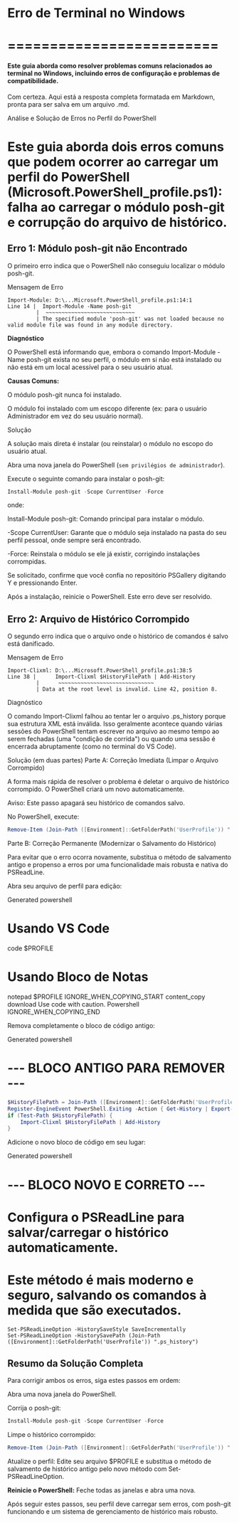 # Erro de Terminal no Windows
# =========================
#### Este guia aborda como resolver problemas comuns relacionados ao terminal no Windows, incluindo erros de configuração e problemas de compatibilidade.

Com certeza. Aqui está a resposta completa formatada em Markdown, pronta para ser salva em um arquivo .md.

Análise e Solução de Erros no Perfil do PowerShell

# Este guia aborda dois erros comuns que podem ocorrer ao carregar um perfil do PowerShell (Microsoft.PowerShell_profile.ps1): falha ao carregar o módulo posh-git e corrupção do arquivo de histórico.

## Erro 1: Módulo posh-git não Encontrado

O primeiro erro indica que o PowerShell não conseguiu localizar o módulo posh-git.

Mensagem de Erro
```code
Import-Module: D:\...Microsoft.PowerShell_profile.ps1:14:1
Line 14 |  Import-Module -Name posh-git
         |  ~~~~~~~~~~~~~~~~~~~~~~~~~~~~
         | The specified module 'posh-git' was not loaded because no valid module file was found in any module directory.
```

**Diagnóstico**

O PowerShell está informando que, embora o comando Import-Module -Name posh-git exista no seu perfil, o módulo em si não está instalado ou não está em um local acessível para o seu usuário atual.

**Causas Comuns:**

O módulo posh-git nunca foi instalado.

O módulo foi instalado com um escopo diferente (ex: para o usuário Administrador em vez do seu usuário normal).

Solução

A solução mais direta é instalar (ou reinstalar) o módulo no escopo do usuário atual.

Abra uma nova janela do PowerShell (`sem privilégios de administrador`).

Execute o seguinte comando para instalar o posh-git:

```powershell
Install-Module posh-git -Scope CurrentUser -Force
```
onde:

Install-Module posh-git: Comando principal para instalar o módulo.

-Scope CurrentUser: Garante que o módulo seja instalado na pasta do seu perfil pessoal, onde sempre será encontrado.

-Force: Reinstala o módulo se ele já existir, corrigindo instalações corrompidas.


Se solicitado, confirme que você confia no repositório PSGallery digitando Y e pressionando Enter.

Após a instalação, reinicie o PowerShell. Este erro deve ser resolvido.

## Erro 2: Arquivo de Histórico Corrompido

O segundo erro indica que o arquivo onde o histórico de comandos é salvo está danificado.

Mensagem de Erro
```code
Import-Clixml: D:\...Microsoft.PowerShell_profile.ps1:38:5
Line 38 |      Import-Clixml $HistoryFilePath | Add-History
         |      ~~~~~~~~~~~~~~~~~~~~~~~~~~~~~~
         | Data at the root level is invalid. Line 42, position 8.
```

Diagnóstico

O comando Import-Clixml falhou ao tentar ler o arquivo .ps_history porque sua estrutura XML está inválida. Isso geralmente acontece quando várias sessões do PowerShell tentam escrever no arquivo ao mesmo tempo ao serem fechadas (uma "condição de corrida") ou quando uma sessão é encerrada abruptamente (como no terminal do VS Code).

Solução (em duas partes)
Parte A: Correção Imediata (Limpar o Arquivo Corrompido)

A forma mais rápida de resolver o problema é deletar o arquivo de histórico corrompido. O PowerShell criará um novo automaticamente.

Aviso: Este passo apagará seu histórico de comandos salvo.

No PowerShell, execute:

```powershell
Remove-Item (Join-Path ([Environment]::GetFolderPath('UserProfile')) ".ps_history") -ErrorAction SilentlyContinue
```

Parte B: Correção Permanente (Modernizar o Salvamento do Histórico)

Para evitar que o erro ocorra novamente, substitua o método de salvamento antigo e propenso a erros por uma funcionalidade mais robusta e nativa do PSReadLine.

Abra seu arquivo de perfil para edição:

Generated powershell
# Usando VS Code
code $PROFILE

# Usando Bloco de Notas
notepad $PROFILE
IGNORE_WHEN_COPYING_START
content_copy
download
Use code with caution.
Powershell
IGNORE_WHEN_COPYING_END

Remova completamente o bloco de código antigo:

Generated powershell
# --- BLOCO ANTIGO PARA REMOVER ---
```powershell
$HistoryFilePath = Join-Path ([Environment]::GetFolderPath('UserProfile')) ".ps_history"
Register-EngineEvent PowerShell.Exiting -Action { Get-History | Export-Clixml $HistoryFilePath } | Out-Null
if (Test-Path $HistoryFilePath) {
    Import-Clixml $HistoryFilePath | Add-History
}
```

Adicione o novo bloco de código em seu lugar:

Generated powershell
# --- BLOCO NOVO E CORRETO ---
# Configura o PSReadLine para salvar/carregar o histórico automaticamente.
# Este método é mais moderno e seguro, salvando os comandos à medida que são executados.
```
Set-PSReadLineOption -HistorySaveStyle SaveIncrementally
Set-PSReadLineOption -HistorySavePath (Join-Path ([Environment]::GetFolderPath('UserProfile')) ".ps_history")
```
## Resumo da Solução Completa

Para corrigir ambos os erros, siga estes passos em ordem:

Abra uma nova janela do PowerShell.

Corrija o posh-git:

```powershell
Install-Module posh-git -Scope CurrentUser -Force
```

Limpe o histórico corrompido:

```powershell
Remove-Item (Join-Path ([Environment]::GetFolderPath('UserProfile')) ".ps_history") -ErrorAction SilentlyContinue
```

Atualize o perfil: Edite seu arquivo $PROFILE e substitua o método de salvamento de histórico antigo pelo novo método com Set-PSReadLineOption.

**Reinicie o PowerShell:** Feche todas as janelas e abra uma nova.

Após seguir estes passos, seu perfil deve carregar sem erros, com posh-git funcionando e um sistema de gerenciamento de histórico mais robusto.
